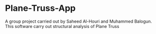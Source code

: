 # Plane-Truss-App
A group project carried out by Saheed Al-Houri and Muhammed Balogun.
This software carry out structural analysis of Plane Truss
